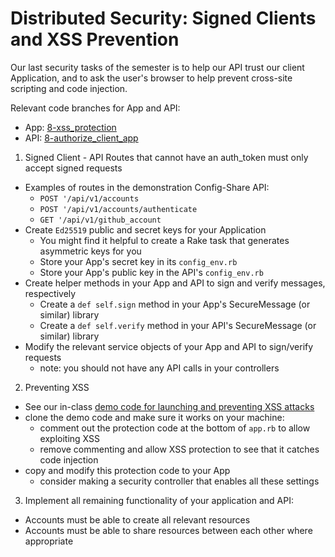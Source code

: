 # Distributed Security: Signed Clients and XSS Prevention

Our last security tasks of the semester is to help our API trust our client Application, and to ask the user's browser to help prevent cross-site scripting and code injection.

Relevant code branches for App and API:
- App: [8-xss_protection](https://github.com/ISS-Security/configshare-app/tree/8-xss_protection)
- API: [8-authorize_client_app](https://github.com/ISS-Security/configshare/tree/8-authorize_client_app)

1. Signed Client - API Routes that cannot have an auth_token must only accept signed requests
  - Examples of routes in the demonstration Config-Share API:
    - `POST '/api/v1/accounts`
    - `POST '/api/v1/accounts/authenticate`
    - `GET '/api/v1/github_account`
  - Create `Ed25519` public and secret keys for your Application
    - You might find it helpful to create a Rake task that generates asymmetric keys for you
    - Store your App's secret key in its `config_env.rb`
    - Store your App's public key in the API's `config_env.rb`
  - Create helper methods in your App and API to sign and verify messages, respectively
    - Create a `def self.sign` method in your App's SecureMessage (or similar) library
    - Create a `def self.verify` method in your API's SecureMessage (or similar) library
  - Modify the relevant service objects of your App and API to sign/verify requests
    - note: you should not have any API calls in your controllers
2. Preventing XSS
  - See our in-class [demo code for launching and preventing XSS attacks](https://github.com/ISS-Security/demo-xss)
  - clone the demo code and make sure it works on your machine:
    - comment out the protection code at the bottom of `app.rb` to allow exploiting XSS
    - remove commenting and allow XSS protection to see that it catches code injection
  - copy and modify this protection code to your App
    - consider making a security controller that enables all these settings
3. Implement all remaining functionality of your application and API:
  - Accounts must be able to create all relevant resources
  - Accounts must be able to share resources between each other where appropriate
